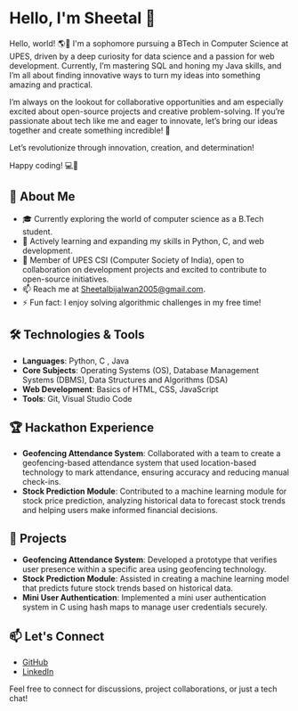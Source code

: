 # Hello, I'm Sheetal 👋

Hello, world! 🌎👋
I'm a sophomore pursuing a BTech in Computer Science at UPES, driven by a deep curiosity for data science and a passion for web development. Currently, I’m mastering SQL and honing my Java skills, and I’m all about finding innovative ways to turn my ideas into something amazing and practical.

I’m always on the lookout for collaborative opportunities and am especially excited about open-source projects and creative problem-solving. If you’re passionate about tech like me and eager to innovate, let’s bring our ideas together and create something incredible! 🚀

Let’s revolutionize through innovation, creation, and determination!

Happy coding! 💻🌟
## 🚀 About Me

- 🎓 Currently exploring the world of computer science as a B.Tech student.
- 🌱 Actively learning and expanding my skills in Python, C, and web development.
- 🤝 Member of UPES CSI (Computer Society of India), open to collaboration on development projects and excited to contribute to open-source initiatives.
- 📫 Reach me at [Sheetalbijalwan2005@gmail.com](mailto:sheetalbijalwan2005@gmail.com).
- ⚡ Fun fact: I enjoy solving algorithmic challenges in my free time!

## 🛠 Technologies & Tools

- **Languages**: Python, C , Java
- **Core Subjects**: Operating Systems (OS), Database Management Systems (DBMS), Data Structures and Algorithms (DSA)
- **Web Development**: Basics of HTML, CSS, JavaScript
- **Tools**: Git, Visual Studio Code

## 🏆 Hackathon Experience

- **Geofencing Attendance System**: Collaborated with a team to create a geofencing-based attendance system that used location-based technology to mark attendance, ensuring accuracy and reducing manual check-ins.
- **Stock Prediction Module**: Contributed to a machine learning module for stock price prediction, analyzing historical data to forecast stock trends and helping users make informed financial decisions.

## 💼 Projects

- **Geofencing Attendance System**: Developed a prototype that verifies user presence within a specific area using geofencing technology.
- **Stock Prediction Module**: Assisted in creating a machine learning model that predicts future stock trends based on historical data.
- **Mini User Authentication**: Implemented a mini user authentication system in C using hash maps to manage user credentials securely.

## 📫 Let's Connect

- [GitHub](https://github.com/Sheetal111005)
- [LinkedIn](https://www.linkedin.com/in/sheetal-bijalwan-163899288)

Feel free to connect for discussions, project collaborations, or just a tech chat!
